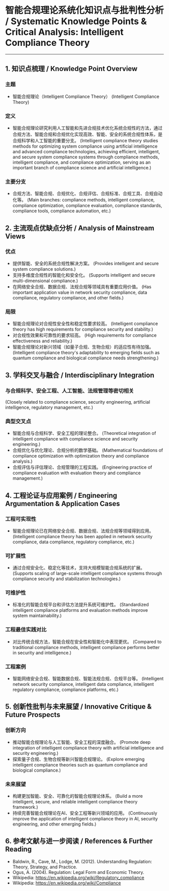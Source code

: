# 智能合规理论系统化知识点与批判性分析 / Systematic Knowledge Points & Critical Analysis: Intelligent Compliance Theory

---

## 1. 知识点梳理 / Knowledge Point Overview

### 主题

- 智能合规理论（Intelligent Compliance Theory）
  (Intelligent Compliance Theory)

### 定义

- 智能合规理论研究利用人工智能和先进合规技术优化系统合规性的方法，通过合规方法、智能合规和合规优化实现高效、智能、安全的系统合规性体系，是合规科学和人工智能的重要分支。
  (Intelligent compliance theory studies methods for optimizing system compliance using artificial intelligence and advanced compliance technologies, achieving efficient, intelligent, and secure system compliance systems through compliance methods, intelligent compliance, and compliance optimization, serving as an important branch of compliance science and artificial intelligence.)

### 主要分支

- 合规方法、智能合规、合规优化、合规评估、合规标准、合规工具、合规自动化等。
  (Main branches: compliance methods, intelligent compliance, compliance optimization, compliance evaluation, compliance standards, compliance tools, compliance automation, etc.)

## 2. 主流观点优缺点分析 / Analysis of Mainstream Views

### 优点

- 提供智能、安全的系统合规性解决方案。
  (Provides intelligent and secure system compliance solutions.)
- 支持多维度合规性的智能化和安全化。
  (Supports intelligent and secure multi-dimensional compliance.)
- 在网络安全合规、数据合规、法规合规等领域具有重要应用价值。
  (Has important application value in network security compliance, data compliance, regulatory compliance, and other fields.)

### 局限

- 智能合规理论对合规性安全性和稳定性要求较高。
  (Intelligent compliance theory has high requirements for compliance security and stability.)
- 对合规性效果和可靠性的要求较高。
  (High requirements for compliance effectiveness and reliability.)
- 智能合规理论对新兴领域（如量子合规、生物合规）的适应性有待加强。
  (Intelligent compliance theory's adaptability to emerging fields such as quantum compliance and biological compliance needs strengthening.)

## 3. 学科交叉与融合 / Interdisciplinary Integration

### 与合规科学、安全工程、人工智能、法规管理等密切相关

  (Closely related to compliance science, security engineering, artificial intelligence, regulatory management, etc.)

### 典型交叉点

- 智能合规与合规科学、安全工程的理论整合。
  (Theoretical integration of intelligent compliance with compliance science and security engineering.)
- 合规优化与优化理论、合规分析的数学基础。
  (Mathematical foundations of compliance optimization with optimization theory and compliance analysis.)
- 合规评估与评估理论、合规管理的工程实践。
  (Engineering practice of compliance evaluation with evaluation theory and compliance management.)

## 4. 工程论证与应用案例 / Engineering Argumentation & Application Cases

### 工程可实现性

- 智能合规理论已在网络安全合规、数据合规、法规合规等领域得到应用。
  (Intelligent compliance theory has been applied in network security compliance, data compliance, regulatory compliance, etc.)

### 可扩展性

- 通过合规安全化、稳定化等技术，支持大规模智能合规系统的扩展。
  (Supports scaling of large-scale intelligent compliance systems through compliance security and stabilization technologies.)

### 可维护性

- 标准化的智能合规平台和评估方法提升系统可维护性。
  (Standardized intelligent compliance platforms and evaluation methods improve system maintainability.)

### 工程最佳实践对比

- 对比传统合规方法，智能合规在安全性和智能化中表现更优。
  (Compared to traditional compliance methods, intelligent compliance performs better in security and intelligence.)

### 工程案例

- 智能网络安全合规、智能数据合规、智能法规合规、合规平台等。
  (Intelligent network security compliance, intelligent data compliance, intelligent regulatory compliance, compliance platforms, etc.)

## 5. 创新性批判与未来展望 / Innovative Critique & Future Prospects

### 创新方向

- 推动智能合规理论与人工智能、安全工程的深度融合。
  (Promote deep integration of intelligent compliance theory with artificial intelligence and security engineering.)
- 探索量子合规、生物合规等新兴智能合规理论。
  (Explore emerging intelligent compliance theories such as quantum compliance and biological compliance.)

### 未来展望

- 构建更加智能、安全、可靠化的智能合规理论体系。
  (Build a more intelligent, secure, and reliable intelligent compliance theory framework.)
- 持续完善智能合规理论在AI、安全工程等新兴领域的应用。
  (Continuously improve the application of intelligent compliance theory in AI, security engineering, and other emerging fields.)

## 6. 参考文献与进一步阅读 / References & Further Reading

- Baldwin, R., Cave, M., Lodge, M. (2012). Understanding Regulation: Theory, Strategy, and Practice.
- Ogus, A. (2004). Regulation: Legal Form and Economic Theory.
- Wikipedia: <https://en.wikipedia.org/wiki/Regulatory_compliance>
- Wikipedia: <https://en.wikipedia.org/wiki/Compliance>
